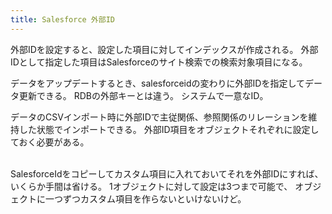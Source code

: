 ```yaml
---
title: Salesforce 外部ID
---
```


外部IDを設定すると、設定した項目に対してインデックスが作成される。
外部IDとして指定した項目はSalesforceのサイト検索での検索対象項目になる。

データをアップデートするとき、salesforceidの変わりに外部IDを指定してデータ更新できる。
RDBの外部キーとは違う。
システムで一意なID。

データのCSVインポート時に外部IDで主従関係、参照関係のリレーションを維持した状態でインポートできる。
外部ID項目をオブジェクトそれぞれに設定しておく必要がある。

<br>
SalesforceIdをコピーしてカスタム項目に入れておいてそれを外部IDにすれば、いくらか手間は省ける。
1オブジェクトに対して設定は3つまで可能で、
オブジェクトに一つずつカスタム項目を作らないといけないけど。


